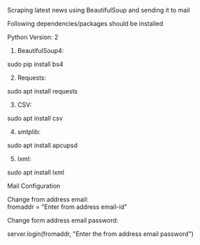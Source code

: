 Scraping latest news using BeautifulSoup and sending it to mail

Following dependencies/packages should be installed

Python Version: 2


1) BeautifulSoup4: 

  sudo pip install bs4

2) Requests: 

  sudo apt install requests


3) CSV: 

  sudo apt install csv


4) smtplib: 

  sudo apt install apcupsd


5) lxml: 

  sudo apt install lxml


Mail Configuration

Change from address email:  
fromaddr = "Enter from address email-id"

Change form address email password: 

server.login(fromaddr, "Enter the from address email password")

